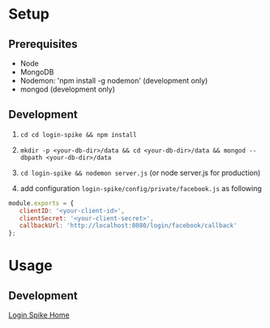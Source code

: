 # Setup
## Prerequisites
- Node
- MongoDB
- Nodemon: 'npm install -g nodemon' (development only)
- mongod (development only)

## Development

1. `cd cd login-spike && npm install`

1. `mkdir -p <your-db-dir>/data && cd <your-db-dir>/data && mongod --dbpath <your-db-dir>/data`

1. `cd login-spike && nodemon server.js` (or node server.js for production)

1. add configuration `login-spike/config/private/facebook.js` as following

 ```javascript
module.exports = {
    clientID: '<your-client-id>',
    clientSecret: '<your-client-secret>',
    callbackUrl: 'http://localhost:8080/login/facebook/callback'
};
 ```
 
# Usage
## Development
[Login Spike Home](http://localhost:8080/)
 
  
  

